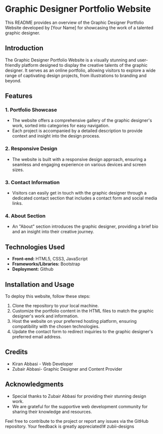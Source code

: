 # Graphic Designer Portfolio Website

This README provides an overview of the Graphic Designer Portfolio Website developed by [Your Name] for showcasing the work of a talented graphic designer.

## Introduction

The Graphic Designer Portfolio Website is a visually stunning and user-friendly platform designed to display the creative talents of the graphic designer. It serves as an online portfolio, allowing visitors to explore a wide range of captivating design projects, from illustrations to branding and beyond.

## Features

### 1. Portfolio Showcase
- The website offers a comprehensive gallery of the graphic designer's work, sorted into categories for easy navigation.
- Each project is accompanied by a detailed description to provide context and insight into the design process.

### 2. Responsive Design
- The website is built with a responsive design approach, ensuring a seamless and engaging experience on various devices and screen sizes.

### 3. Contact Information
- Visitors can easily get in touch with the graphic designer through a dedicated contact section that includes a contact form and social media links.

### 4. About Section
- An "About" section introduces the graphic designer, providing a brief bio and an insight into their creative journey.

## Technologies Used

- **Front-end:** HTML5, CSS3, JavaScript
- **Frameworks/Libraries:** Bootstrap 
- **Deployment:** Github

## Installation and Usage

To deploy this website, follow these steps:

1. Clone the repository to your local machine.
2. Customize the portfolio content in the HTML files to match the graphic designer's work and information.
3. Host the website on your preferred hosting platform, ensuring compatibility with the chosen technologies.
4. Update the contact form to redirect inquiries to the graphic designer's preferred email address.

## Credits

- Kiran Abbasi - Web Developer
- Zubair Abbasi- Graphic Designer and Content Provider

## Acknowledgments

- Special thanks to Zubair Abbasi for providing their stunning design work.
- We are grateful for the supportive web development community for sharing their knowledge and resources.

Feel free to contribute to the project or report any issues via the GitHub repository. Your feedback is greatly appreciated!# zubii-designs
